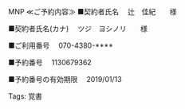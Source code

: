 MNP
≪ご予約内容≫
■契約者氏名
　辻　佳紀　　様

■契約者氏名(カナ)
　ツジ　ヨシノリ　　様

■ご利用番号
　070-4380-****

■予約番号
　1130679362

■予約番号の有効期限
　2019/01/13

Tags:
  覚書